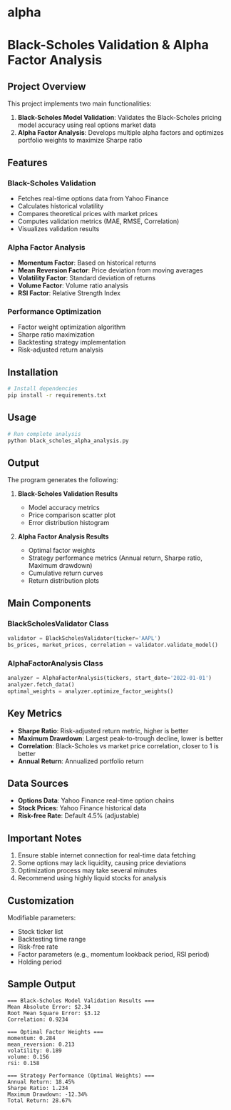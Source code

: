 # alpha
# Black-Scholes Validation & Alpha Factor Analysis

## Project Overview

This project implements two main functionalities:
1. **Black-Scholes Model Validation**: Validates the Black-Scholes pricing model accuracy using real options market data
2. **Alpha Factor Analysis**: Develops multiple alpha factors and optimizes portfolio weights to maximize Sharpe ratio

## Features

### Black-Scholes Validation
- Fetches real-time options data from Yahoo Finance
- Calculates historical volatility
- Compares theoretical prices with market prices
- Computes validation metrics (MAE, RMSE, Correlation)
- Visualizes validation results

### Alpha Factor Analysis
- **Momentum Factor**: Based on historical returns
- **Mean Reversion Factor**: Price deviation from moving averages
- **Volatility Factor**: Standard deviation of returns
- **Volume Factor**: Volume ratio analysis
- **RSI Factor**: Relative Strength Index

### Performance Optimization
- Factor weight optimization algorithm
- Sharpe ratio maximization
- Backtesting strategy implementation
- Risk-adjusted return analysis

## Installation

```bash
# Install dependencies
pip install -r requirements.txt
```

## Usage

```bash
# Run complete analysis
python black_scholes_alpha_analysis.py
```

## Output

The program generates the following:

1. **Black-Scholes Validation Results**
   - Model accuracy metrics
   - Price comparison scatter plot
   - Error distribution histogram

2. **Alpha Factor Analysis Results**
   - Optimal factor weights
   - Strategy performance metrics (Annual return, Sharpe ratio, Maximum drawdown)
   - Cumulative return curves
   - Return distribution plots

## Main Components

### BlackScholesValidator Class
```python
validator = BlackScholesValidator(ticker='AAPL')
bs_prices, market_prices, correlation = validator.validate_model()
```

### AlphaFactorAnalysis Class
```python
analyzer = AlphaFactorAnalysis(tickers, start_date='2022-01-01')
analyzer.fetch_data()
optimal_weights = analyzer.optimize_factor_weights()
```

## Key Metrics

- **Sharpe Ratio**: Risk-adjusted return metric, higher is better
- **Maximum Drawdown**: Largest peak-to-trough decline, lower is better
- **Correlation**: Black-Scholes vs market price correlation, closer to 1 is better
- **Annual Return**: Annualized portfolio return

## Data Sources

- **Options Data**: Yahoo Finance real-time option chains
- **Stock Prices**: Yahoo Finance historical data
- **Risk-free Rate**: Default 4.5% (adjustable)

## Important Notes

1. Ensure stable internet connection for real-time data fetching
2. Some options may lack liquidity, causing price deviations
3. Optimization process may take several minutes
4. Recommend using highly liquid stocks for analysis

## Customization

Modifiable parameters:
- Stock ticker list
- Backtesting time range
- Risk-free rate
- Factor parameters (e.g., momentum lookback period, RSI period)
- Holding period

## Sample Output

```
=== Black-Scholes Model Validation Results ===
Mean Absolute Error: $2.34
Root Mean Square Error: $3.12
Correlation: 0.9234

=== Optimal Factor Weights ===
momentum: 0.284
mean_reversion: 0.213
volatility: 0.189
volume: 0.156
rsi: 0.158

=== Strategy Performance (Optimal Weights) ===
Annual Return: 18.45%
Sharpe Ratio: 1.234
Maximum Drawdown: -12.34%
Total Return: 28.67%
```
